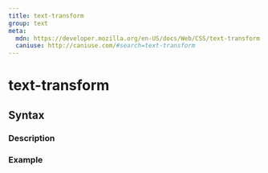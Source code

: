 ```yaml
---
title: text-transform
group: text
meta:
  mdn: https://developer.mozilla.org/en-US/docs/Web/CSS/text-transform
  caniuse: http://caniuse.com/#search=text-transform
---
```


# text-transform
<!--- Introduction for text-transform, keep it brief and set the overall context -->

## Syntax
<!--- Introduce the various syntax for text-transform -->

### Description
<!--- For each major section of syntax, provide a description explaining its usage further -->

### Example
<!--- Provide code examples for the syntax block you're currently describing -->